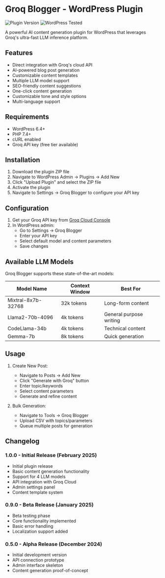 # Groq Blogger - WordPress Plugin

![Plugin Version](https://img.shields.io/badge/Version-1.0.0-blue) 
![WordPress Tested](https://img.shields.io/badge/WordPress-6.4+-green)

A powerful AI content generation plugin for WordPress that leverages Groq's ultra-fast LLM inference platform.

## Features

- Direct integration with Groq's cloud API
- AI-powered blog post generation
- Customizable content templates
- Multiple LLM model support
- SEO-friendly content suggestions
- One-click content generation
- Customizable tone and style options
- Multi-language support

## Requirements

- WordPress 6.4+
- PHP 7.4+
- cURL enabled
- Groq API key (free tier available)

## Installation

1. Download the plugin ZIP file
2. Navigate to WordPress Admin → Plugins → Add New
3. Click "Upload Plugin" and select the ZIP file
4. Activate the plugin
5. Navigate to Settings → Groq Blogger to configure your API key

## Configuration

1. Get your Groq API key from [Groq Cloud Console](https://console.groq.com)
2. In WordPress admin:
   - Go to Settings → Groq Blogger
   - Enter your API key
   - Select default model and content parameters
   - Save changes

## Available LLM Models

Groq Blogger supports these state-of-the-art models:

| Model Name          | Context Window | Best For                  |
|---------------------|----------------|---------------------------|
| Mixtral-8x7b-32768  | 32k tokens     | Long-form content         |
| Llama2-70b-4096     | 4k tokens      | General purpose writing   |
| CodeLlama-34b       | 4k tokens      | Technical content         |
| Gemma-7b            | 8k tokens      | Quick generation          |

## Usage

1. Create New Post:
   - Navigate to Posts → Add New
   - Click "Generate with Groq" button
   - Enter topic/keywords
   - Select content parameters
   - Generate and refine content

2. Bulk Generation:
   - Navigate to Tools → Groq Blogger
   - Upload CSV with topics/parameters
   - Queue multiple posts for generation

## Changelog

### 1.0.0 - Initial Release (February 2025)
- Initial plugin release
- Basic content generation functionality
- Support for 4 LLM models
- API integration with Groq Cloud
- Admin settings panel
- Content template system

### 0.9.0 - Beta Release (January 2025)
- Beta testing phase
- Core functionality implemented
- Basic error handling
- Localization support added

### 0.5.0 - Alpha Release (December 2024)
- Initial development version
- API connection prototype
- Admin interface skeleton
- Content generation proof-of-concept
